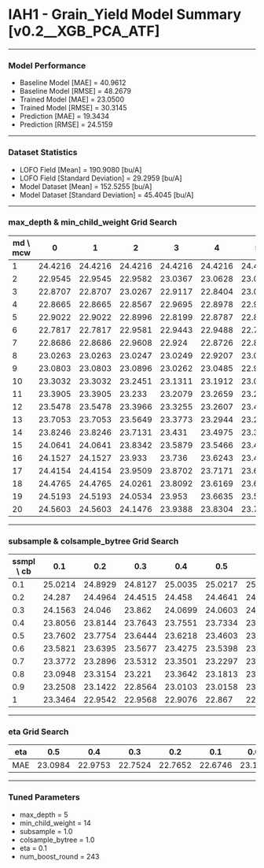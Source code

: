 # IAH1 - Grain_Yield Model Summary [v0.2__XGB_PCA_ATF]

***

### Model Performance

- Baseline Model [MAE] = 40.9612
- Baseline Model [RMSE] = 48.2679
- Trained Model [MAE] = 23.0500
- Trained Model [RMSE] = 30.3145
- Prediction [MAE] = 19.3434
- Prediction [RMSE] = 24.5159
***

### Dataset Statistics

- LOFO Field [Mean] = 190.9080 [bu/A]
- LOFO Field [Standard Deviation] = 29.2959 [bu/A]
- Model Dataset [Mean] = 152.5255 [bu/A]
- Model Dataset [Standard Deviation] = 45.4045 [bu/A]
***

### max_depth & min_child_weight Grid Search

|   md \ mcw |       0 |       1 |       2 |       3 |       4 |       5 |       6 |       7 |       8 |       9 |      10 |      11 |      12 |      13 |      14 |      15 |      16 |      17 |      18 |      19 |      20 |
|------------|---------|---------|---------|---------|---------|---------|---------|---------|---------|---------|---------|---------|---------|---------|---------|---------|---------|---------|---------|---------|---------|
|          1 | 24.4216 | 24.4216 | 24.4216 | 24.4216 | 24.4216 | 24.4216 | 24.4303 | 24.3521 | 24.3548 | 24.4792 | 24.3515 | 24.3515 | 24.3946 | 24.3946 | 24.3593 | 24.3754 | 24.3754 | 24.3742 | 24.382  | 24.4108 | 24.4069 |
|          2 | 22.9545 | 22.9545 | 22.9582 | 23.0367 | 23.0628 | 23.0607 | 22.9883 | 22.9117 | 23.2653 | 22.9651 | 23.0223 | 23.0649 | 22.9379 | 22.9734 | 23.1081 | 23.0091 | 23.1075 | 23.0722 | 23.0263 | 23.1073 | 23.027  |
|          3 | 22.8707 | 22.8707 | 23.0267 | 22.9117 | 22.8404 | 23.0156 | 22.8181 | 22.8607 | 22.8909 | 23.0058 | 22.8828 | 22.83   | 22.9181 | 23.0735 | 22.9764 | 23.0135 | 22.9074 | 23.0146 | 23.1396 | 22.9684 | 22.9317 |
|          4 | 22.8665 | 22.8665 | 22.8567 | 22.9695 | 22.8978 | 22.9016 | 22.8506 | 22.8312 | 22.8538 | 22.885  | 22.8971 | 22.916  | 22.9086 | 22.804  | 22.8374 | 22.9239 | 22.8648 | 22.8757 | 22.9351 | 22.9489 | 22.8412 |
|          5 | 22.9022 | 22.9022 | 22.8996 | 22.8199 | 22.8787 | 22.8743 | 22.9163 | 22.7842 | 22.9181 | 22.773  | 22.9132 | 22.8549 | 22.8214 | 22.89   | 22.7524 | 22.8673 | 22.8944 | 22.8983 | 22.8825 | 22.8573 | 22.9577 |
|          6 | 22.7817 | 22.7817 | 22.9581 | 22.9443 | 22.9488 | 22.7683 | 22.8973 | 22.9593 | 22.8428 | 22.8021 | 22.8581 | 22.9493 | 22.8887 | 22.8112 | 22.876  | 22.9363 | 22.8659 | 22.8616 | 22.974  | 22.907  | 22.9448 |
|          7 | 22.8686 | 22.8686 | 22.9608 | 22.924  | 22.8726 | 22.8442 | 22.8371 | 23.0075 | 22.8469 | 22.8385 | 22.9163 | 22.8116 | 22.8532 | 22.9072 | 22.8345 | 23.0012 | 23.0169 | 23.0208 | 22.9793 | 22.8973 | 22.8889 |
|          8 | 23.0263 | 23.0263 | 23.0247 | 23.0249 | 22.9207 | 23.0044 | 22.9951 | 22.9757 | 22.9461 | 23.0095 | 23.0348 | 23.0436 | 22.9631 | 22.839  | 23.0495 | 22.946  | 22.9848 | 22.8865 | 23.016  | 23.0101 | 22.8839 |
|          9 | 23.0803 | 23.0803 | 23.0896 | 23.0262 | 23.0485 | 22.9826 | 23.149  | 22.9076 | 23.0905 | 23.0172 | 23.0775 | 22.9208 | 22.928  | 22.9798 | 23.0005 | 23.0386 | 22.9444 | 22.9444 | 22.9646 | 23.0854 | 23.019  |
|         10 | 23.3032 | 23.3032 | 23.2451 | 23.1311 | 23.1912 | 23.0737 | 23.0947 | 23.0065 | 23.1383 | 23.1254 | 23.135  | 23.0005 | 22.9592 | 23.0379 | 23.0476 | 23.0433 | 23.0433 | 22.9932 | 22.9375 | 22.897  | 22.9642 |
|         11 | 23.3905 | 23.3905 | 23.233  | 23.2079 | 23.2659 | 23.2818 | 23.184  | 23.1377 | 23.0368 | 23.2261 | 23.1878 | 23.0245 | 23.0637 | 23.0411 | 23.1283 | 23.0677 | 23.0026 | 22.9738 | 23.0694 | 23.0456 | 23.0467 |
|         12 | 23.5478 | 23.5478 | 23.3966 | 23.3255 | 23.2607 | 23.4001 | 23.3328 | 23.1931 | 23.1136 | 23.2119 | 23.2558 | 23.1073 | 22.9991 | 23.0675 | 23.1818 | 23.0473 | 23.0028 | 23.1302 | 23.0581 | 23.0455 | 23.1109 |
|         13 | 23.7053 | 23.7053 | 23.5649 | 23.3773 | 23.2944 | 23.2349 | 23.3526 | 23.1949 | 23.3313 | 23.1716 | 23.2223 | 23.123  | 23.0624 | 23.139  | 23.2356 | 23.0567 | 23.167  | 23.0627 | 22.9569 | 23.0663 | 22.9838 |
|         14 | 23.8246 | 23.8246 | 23.7131 | 23.431  | 23.4975 | 23.34   | 23.3592 | 23.2351 | 23.2644 | 23.1771 | 23.1541 | 23.0997 | 23.0881 | 23.1315 | 23.1421 | 23.0645 | 23.0814 | 23.0135 | 23.0785 | 23.0428 | 23.0223 |
|         15 | 24.0641 | 24.0641 | 23.8342 | 23.5879 | 23.5466 | 23.453  | 23.3486 | 23.4362 | 23.3569 | 23.1994 | 23.3221 | 23.2393 | 23.2227 | 23.1129 | 23.1334 | 23.1601 | 23.1551 | 23.0219 | 23.0153 | 23.0125 | 23.0101 |
|         16 | 24.1527 | 24.1527 | 23.933  | 23.736  | 23.6243 | 23.4797 | 23.4201 | 23.3776 | 23.3842 | 23.2791 | 23.3222 | 23.2585 | 23.1639 | 23.2546 | 23.1381 | 23.1349 | 23.0795 | 23.0158 | 23.0078 | 23.1136 | 23.025  |
|         17 | 24.4154 | 24.4154 | 23.9509 | 23.8702 | 23.7171 | 23.6042 | 23.4117 | 23.4128 | 23.4266 | 23.2825 | 23.3436 | 23.3087 | 23.218  | 23.2807 | 23.1445 | 23.1961 | 23.0992 | 23.023  | 23.0444 | 23.0385 | 23.0873 |
|         18 | 24.4765 | 24.4765 | 24.0261 | 23.8092 | 23.6169 | 23.6226 | 23.5295 | 23.5152 | 23.3616 | 23.2896 | 23.3753 | 23.2203 | 23.244  | 23.1394 | 23.1892 | 23.1031 | 23.0813 | 23.1492 | 23.1366 | 22.9824 | 23.0092 |
|         19 | 24.5193 | 24.5193 | 24.0534 | 23.953  | 23.6635 | 23.5589 | 23.4866 | 23.4476 | 23.3493 | 23.3534 | 23.3657 | 23.2115 | 23.2365 | 23.1903 | 23.2405 | 23.0955 | 23.0952 | 23.0579 | 23.0443 | 23.0999 | 23.114  |
|         20 | 24.5603 | 24.5603 | 24.1476 | 23.9388 | 23.8304 | 23.7004 | 23.5359 | 23.4935 | 23.3346 | 23.2762 | 23.2431 | 23.3093 | 23.1928 | 23.1931 | 23.1472 | 23.119  | 23.0452 | 23.1462 | 23.1258 | 23.0441 | 23.0863 |

***

### subsample & colsample_bytree Grid Search

|   ssmpl \ cb |     0.1 |     0.2 |     0.3 |     0.4 |     0.5 |     0.6 |     0.7 |     0.8 |     0.9 |     1.0 |
|--------------|---------|---------|---------|---------|---------|---------|---------|---------|---------|---------|
|          0.1 | 25.0214 | 24.8929 | 24.8127 | 25.0035 | 25.0217 | 25.0179 | 24.9751 | 25.0375 | 25.0295 | 24.9596 |
|          0.2 | 24.287  | 24.4964 | 24.4515 | 24.458  | 24.4641 | 24.5166 | 24.5241 | 24.2864 | 24.3314 | 24.4424 |
|          0.3 | 24.1563 | 24.046  | 23.862  | 24.0699 | 24.0603 | 24.1868 | 24.1823 | 23.9401 | 24.1845 | 24.048  |
|          0.4 | 23.8056 | 23.8144 | 23.7643 | 23.7551 | 23.7334 | 23.8367 | 23.7284 | 23.8252 | 23.8599 | 23.6579 |
|          0.5 | 23.7602 | 23.7754 | 23.6444 | 23.6218 | 23.4603 | 23.5141 | 23.7696 | 23.5732 | 23.5314 | 23.5462 |
|          0.6 | 23.5821 | 23.6395 | 23.5677 | 23.4275 | 23.5398 | 23.3434 | 23.5262 | 23.4004 | 23.3606 | 23.36   |
|          0.7 | 23.3772 | 23.2896 | 23.5312 | 23.3501 | 23.2297 | 23.2564 | 23.2935 | 23.2016 | 23.1508 | 23.1734 |
|          0.8 | 23.0948 | 23.3154 | 23.221  | 23.3642 | 23.1813 | 23.2905 | 23.0362 | 23.0934 | 23.2963 | 23.1001 |
|          0.9 | 23.2508 | 23.1422 | 22.8564 | 23.0103 | 23.0158 | 23.0528 | 23.1343 | 23.0432 | 22.9093 | 22.9941 |
|          1   | 23.3464 | 22.9542 | 22.9568 | 22.9076 | 22.867  | 22.8302 | 22.8494 | 22.9165 | 22.9414 | 22.7524 |

***

### eta Grid Search

| eta   |     0.5 |     0.4 |     0.3 |     0.2 |     0.1 |    0.01 |   0.001 |
|-------|---------|---------|---------|---------|---------|---------|---------|
| MAE   | 23.0984 | 22.9753 | 22.7524 | 22.7652 | 22.6746 | 23.1138 | 58.0485 |

***

### Tuned Parameters

- max_depth = 5
- min_child_weight = 14
- subsample = 1.0
- colsample_bytree = 1.0
- eta = 0.1
- num_boost_round = 243
